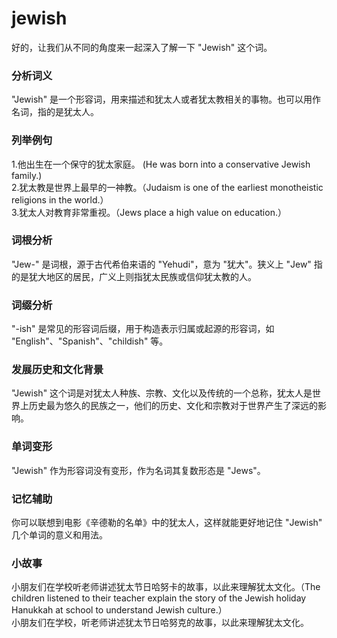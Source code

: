 # jewish

好的，让我们从不同的角度来一起深入了解一下 "Jewish" 这个词。

  

### 分析词义

  

"Jewish" 是一个形容词，用来描述和犹太人或者犹太教相关的事物。也可以用作名词，指的是犹太人。

  

### 列举例句

  

1.他出生在一个保守的犹太家庭。 (He was born into a conservative Jewish family.)  
2.犹太教是世界上最早的一神教。（Judaism is one of the earliest monotheistic religions in the world.）  
3.犹太人对教育非常重视。（Jews place a high value on education.）

  

### 词根分析

  

"Jew-" 是词根，源于古代希伯来语的 "Yehudi"，意为 "犹大"。狭义上 "Jew" 指的是犹大地区的居民，广义上则指犹太民族或信仰犹太教的人。

  

### 词缀分析

  

"-ish" 是常见的形容词后缀，用于构造表示归属或起源的形容词，如 "English"、"Spanish"、"childish" 等。

  

### 发展历史和文化背景

  

"Jewish" 这个词是对犹太人种族、宗教、文化以及传统的一个总称，犹太人是世界上历史最为悠久的民族之一，他们的历史、文化和宗教对于世界产生了深远的影响。

  

### 单词变形

  

"Jewish" 作为形容词没有变形，作为名词其复数形态是 "Jews"。

  

### 记忆辅助

  

你可以联想到电影《辛德勒的名单》中的犹太人，这样就能更好地记住 "Jewish" 几个单词的意义和用法。

  

### 小故事

  

小朋友们在学校听老师讲述犹太节日哈努卡的故事，以此来理解犹太文化。（The children listened to their teacher explain the story of the Jewish holiday Hanukkah at school to understand Jewish culture.）  
小朋友们在学校，听老师讲述犹太节日哈努克的故事，以此来理解犹太文化。
